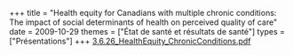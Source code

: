 +++
title = "Health equity for Canadians with multiple chronic conditions: The impact of social determinants of health on perceived quality of care"
date = 2009-10-29
themes = ["État de santé et résultats de santé"]
types = ["Présentations"]
+++
[3.6.26\_HealthEquity\_ChronicConditions.pdf](/files/3.6.26_HealthEquity_ChronicConditions.pdf)
